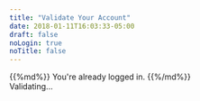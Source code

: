```yaml
---
title: "Validate Your Account"
date: 2018-01-11T16:03:33-05:00
draft: false
noLogin: true
noTitle: false
---
```


<div class="app-logged-in">
{{%md%}}
You're already logged in.
{{%/md%}}
</div>

<div class="app-logged-out">
	<div id="validate-user">
		<div data-form-error">
			Validating...
		</div>
	</div>
</div>